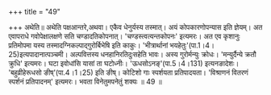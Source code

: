 +++
title = "49"

+++
अथेति॥ अथेति पक्षआन्तरे,अथवा। एकैव धेनुर्यस्य तस्मात्। अयं कोपकारणोपन्यास इति ज्ञेयम्। अत एवापराधे गवोपेक्षालक्षणे सति चण्डादतिकोपनात्। 'चण्डस्त्वत्यन्तकोपनः' इत्यमरः। अत एव कृशानुः प्रतिमोपमा यस्य तस्मादग्निकल्पाद्गुरोर्बिभेषि इति काकुः। 'भीत्रार्थानां भयहेतुः'(पा.1।4।25)इत्यपादानात्पञ्चमी। अल्पवित्तस्य धनहानिरतिदुःसहेति भावः। अस्य गुरोर्मन्युः क्रोधः। 'मन्युर्दैन्ये क्रतौ क्रुधि' इत्यमरः। घटा इवोधांसि यासां ता घटोध्नीः। 'ऊधसोऽनङ्'(पा.5।4।131) इत्यनङादेशः। 'बहुव्रीहेरूधसो ङीष्'(पा.4।1।25) इति ङीष्। कोटिशो गाः स्पर्शयता प्रतिपादयता। 'विश्राणनं वितरणं स्पर्शनं प्रतिपादनम्' इत्यमरः। भवता विनेतुमपनेतुं शक्यः ॥ 49 ॥
